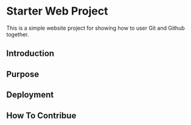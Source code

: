 # Starter Web Project

This is a simple website project for 
showing how to user Git and Github together.

## Introduction

## Purpose

## Deployment

## How To Contribue

